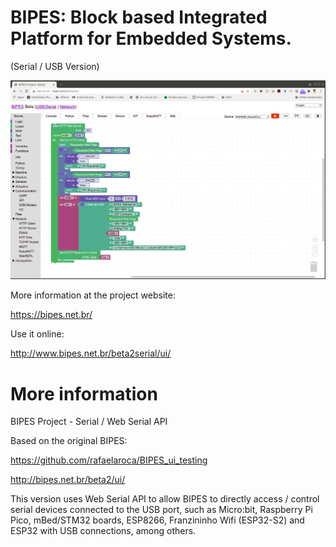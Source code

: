 # BIPES: Block based Integrated Platform for Embedded Systems.
(Serial / USB Version)

![BIPES](bipes.png)


More information at the project website:

https://bipes.net.br/

Use it online:

http://www.bipes.net.br/beta2serial/ui/


# More information

BIPES Project - Serial / Web Serial API 

Based on the original BIPES:

https://github.com/rafaelaroca/BIPES_ui_testing

http://bipes.net.br/beta2/ui/


This version uses Web Serial API to allow BIPES to directly access / control serial devices connected to the USB port, such as Micro:bit, Raspberry Pi Pico, mBed/STM32 boards, ESP8266, Franzininho Wifi (ESP32-S2) and ESP32 with USB connections, among others.
